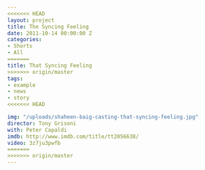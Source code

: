 ```yaml
---
<<<<<<< HEAD
layout: project
title: The Syncing Feeling
date: 2011-10-14 00:00:00 Z
categories:
- Shorts
- All
=======
title: That Syncing Feeling
>>>>>>> origin/master
tags:
- example
- news
- story
<<<<<<< HEAD

img: "/uploads/shaheen-baig-casting-that-syncing-feeling.jpg"
director: Tony Grisoni
with: Peter Capaldi
imdb: http://www.imdb.com/title/tt2056638/
video: 3z7ju3pwfb
=======
>>>>>>> origin/master
---
```


